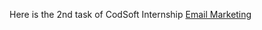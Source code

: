 Here is the 2nd task of CodSoft Internship [Email Marketing](https://www.figma.com/file/6kjAXinuKZEKTj5jvQXdch/Marketing-Email?type=design&node-id=0%3A1&mode=design&t=7m1NbWBT1tzMSYKV-1)
